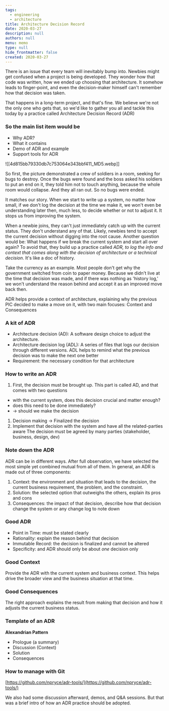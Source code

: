 ```yaml
---
tags: 
  - engineering
  - architecture
title: Architecture Decision Record
date: 2020-03-27
description: null
authors: null
menu: memo
type: null
hide_frontmatter: false
created: 2020-03-27
---
```


There is an issue that every team will inevitably bump into. Newbies might get confused when a project is being developed. They wonder how that code was written, how we ended up choosing that architecture. It somehow leads to finger-point, and even the decision-maker himself can't remember how that decision was taken.

That happens in a long-term project, and that's fine. We believe we're not the only one who gets that, so we'd like to gather you all and tackle this today by a practice called Architecture Decision Record (ADR)

### So the main list item would be
* Why ADR?
* What it contains
* Demo of ADR and example
* Support tools for ADR

![[4d815bb79330db7c753064e343bbf411_MD5.webp]]

So first, the picture demonstrated a crew of soldiers in a room, seeking for bugs to destroy. Once the bugs were found and the boss asked his soldiers to put an end on it, they told him not to touch anything, because the whole room would collapse. And they all ran out. So no bugs were ended.

It matches our story. When we start to write up a system, no matter how small, if we don't log the decision at the time we make it, we won't even be understanding later then, much less, to decide whether or not to adjust it. It stops us from improving the system.

When a newbie joins, they can't just immediately catch up with the current status. They don't understand any of that. Likely, newbies tend to accept the current decision without digging into the root cause. Another question would be: What happens if we break the current system and start all over again? To avoid that, they build up a practice called *ADR, to log the info and context that comes along with the decision of architecture or a technical decision*. It's like a doc of history.

Take the currency as an example. Most people don't get why the government switched from coin to paper money. Because we didn't live at the time that decision was made, and if there was nothing as 'history log,' we won't understand the reason behind and accept it as an improved move back then.

ADR helps provide a context of architecture, explaining why the previous PIC decided to make a move on it, with two main focuses: Context and Consequences

### A kit of ADR
* Architecture decision (AD): A software design choice to adjust the architecture.
* Architecture decision log (ADL): A series of files that logs our decision through different versions. ADL helps to remind what the previous decision was to make the next one better
* Requirement: the necessary condition for that architecture

### How to write an ADR
1. First, the decision must be brought up. This part is called AD, and that comes with two questions

* with the current system, does this decision crucial and matter enough?
* does this need to be done immediately?
* → should we make the decision

1. Decision making -> Finalized the decision
1. Implement that decision with the system and have all the related-parties aware The decision must be agreed by many parties (stakeholder, business, design, dev)

### Note down the ADR
ADR can be in different ways. After full observation, we have selected the most simple yet combined mutual from all of them. In general, an ADR is made out of three components:

1. Context: the environment and situation that leads to the decision, the current business requirement, the problem, and the constraint.
1. Solution: the selected option that outweighs the others, explain its pros and cons
1. Consequences: the impact of that decision, describe how that decision change the system or any change log to note down

### Good ADR
* Point in Time: must be stated clearly
* Rationality: explain the reason behind that decision
* Immutable Record: the decision is finalized and cannot be altered
* Specificity: and ADR should only be about *one* decision only

### Good Context
Provide the ADR with the current system and business context.
This helps drive the broader view and the business situation at that time.

### Good Consequences
The right approach explains the result from making that decision and how it adjusts the current business status.

### Template of an ADR
**Alexandrian Pattern**

* Prologue (a summary)
* Discussion (Context)
* Solution
* Consequences

### How to manage with Git
[https://github.com/npryce/adr-tools/](https://github.com/npryce/adr-tools/)

We also had some discussion afterward, demos, and Q&A sessions. But that was a brief intro of how an ADR practice should be adopted.
